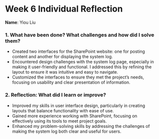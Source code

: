 # Week 6 Individual Reflection  
**Name**: Yiou Liu  

### 1. What have been done? What challenges and how did I solve them?  
- Created two interfaces for the SharePoint website: one for posting content and another for displaying the system log.
- Encountered design challenges with the system log page, especially in making it user-friendly and functional. I addressed this by refining the layout to ensure it was intuitive and easy to navigate.
- Customized the interfaces to ensure they met the project’s needs, focusing on usability and clear presentation of information.

### 2. Reflection: What did I learn or improve?  
- Improved my skills in user interface design, particularly in creating layouts that balance functionality with ease of use.
- Gained more experience working with SharePoint, focusing on effectively using its tools to meet project goals.
- Enhanced my problem-solving skills by addressing the challenges of making the system log both clear and useful for users.
